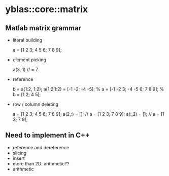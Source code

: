 # yblas::core::matrix

## Matlab matrix grammar

* literal building
    
    a = [1 2 3; 4 5 6; 7 8 9];

* element picking

    a(3, 1) // = 7  

* reference  

    b = a(1:2, 1:2);
    a(1:2,1:2) = [-1 -2; -4 -5];
    % a = [-1 -2 3; -4 -5 6; 7 8 9];
    % b = [1 2; 4 5];

* row / column deleting

    a = [1 2 3; 4 5 6; 7 8 9];
    a(2,:) = [];
    // a = [1 2 3; 7 8 9];
    a(:,2) = [];
    // a = [1 3; 7 9];

## Need to implement in C++

* reference and dereference
* slicing
* insert
* more than 2D: arithmetic??
* arithmetic